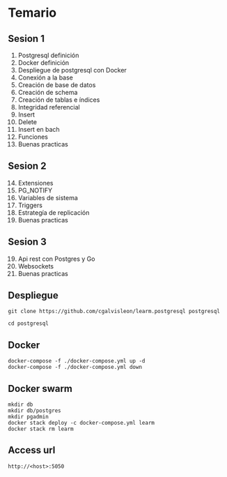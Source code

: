 # Temario

## Sesion 1

1. Postgresql definición
2. Docker definición
3. Despliegue de postgresql con Docker
4. Conexión a la base
5. Creación de base de datos
6. Creación de schema
7. Creación de tablas e índices
8. Integridad referencial
9. Insert
10. Delete
11. Insert en bach
12. Funciones
13. Buenas practicas

## Sesion 2

14. Extensiones
15. PG_NOTIFY
16. Variables de sistema
17. Triggers
18. Estrategía de replicación
19. Buenas practicas

## Sesion 3

19. Api rest con Postgres y Go
20. Websockets
21. Buenas practicas

## Despliegue

```
git clone https://github.com/cgalvisleon/learm.postgresql postgresql

cd postgresql

```

## Docker

```
docker-compose -f ./docker-compose.yml up -d
docker-compose -f ./docker-compose.yml down
```

## Docker swarm

```
mkdir db
mkdir db/postgres
mkdir pgadmin
docker stack deploy -c docker-compose.yml learm
docker stack rm learm
```

## Access url

```
http://<host>:5050
```
